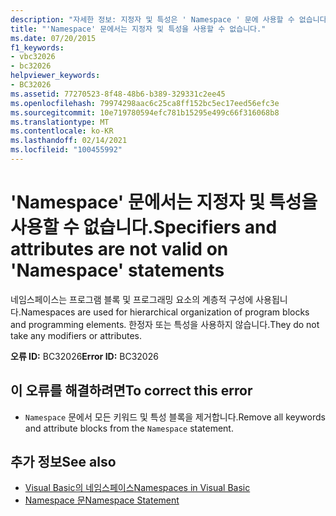 ```yaml
---
description: "자세한 정보: 지정자 및 특성은 ' Namespace ' 문에 사용할 수 없습니다."
title: "'Namespace' 문에서는 지정자 및 특성을 사용할 수 없습니다."
ms.date: 07/20/2015
f1_keywords:
- vbc32026
- bc32026
helpviewer_keywords:
- BC32026
ms.assetid: 77270523-8f48-48b6-b389-329331c2ee45
ms.openlocfilehash: 79974298aac6c25ca8ff152bc5ec17eed56efc3e
ms.sourcegitcommit: 10e719780594efc781b15295e499c66f316068b8
ms.translationtype: MT
ms.contentlocale: ko-KR
ms.lasthandoff: 02/14/2021
ms.locfileid: "100455992"
---
```

# <a name="specifiers-and-attributes-are-not-valid-on-namespace-statements"></a><span data-ttu-id="6ddea-103">'Namespace' 문에서는 지정자 및 특성을 사용할 수 없습니다.</span><span class="sxs-lookup"><span data-stu-id="6ddea-103">Specifiers and attributes are not valid on 'Namespace' statements</span></span>

<span data-ttu-id="6ddea-104">네임스페이스는 프로그램 블록 및 프로그래밍 요소의 계층적 구성에 사용됩니다.</span><span class="sxs-lookup"><span data-stu-id="6ddea-104">Namespaces are used for hierarchical organization of program blocks and programming elements.</span></span> <span data-ttu-id="6ddea-105">한정자 또는 특성을 사용하지 않습니다.</span><span class="sxs-lookup"><span data-stu-id="6ddea-105">They do not take any modifiers or attributes.</span></span>  
  
 <span data-ttu-id="6ddea-106">**오류 ID:** BC32026</span><span class="sxs-lookup"><span data-stu-id="6ddea-106">**Error ID:** BC32026</span></span>  
  
## <a name="to-correct-this-error"></a><span data-ttu-id="6ddea-107">이 오류를 해결하려면</span><span class="sxs-lookup"><span data-stu-id="6ddea-107">To correct this error</span></span>  
  
- <span data-ttu-id="6ddea-108">`Namespace` 문에서 모든 키워드 및 특성 블록을 제거합니다.</span><span class="sxs-lookup"><span data-stu-id="6ddea-108">Remove all keywords and attribute blocks from the `Namespace` statement.</span></span>  
  
## <a name="see-also"></a><span data-ttu-id="6ddea-109">추가 정보</span><span class="sxs-lookup"><span data-stu-id="6ddea-109">See also</span></span>

- [<span data-ttu-id="6ddea-110">Visual Basic의 네임스페이스</span><span class="sxs-lookup"><span data-stu-id="6ddea-110">Namespaces in Visual Basic</span></span>](../programming-guide/program-structure/namespaces.md)
- [<span data-ttu-id="6ddea-111">Namespace 문</span><span class="sxs-lookup"><span data-stu-id="6ddea-111">Namespace Statement</span></span>](../language-reference/statements/namespace-statement.md)
